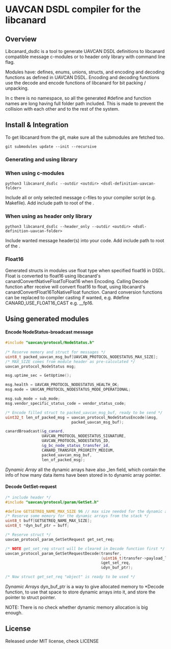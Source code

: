 # UAVCAN DSDL compiler for the libcanard

## Overview
Libcanard_dsdlc is a tool to generate UAVCAN DSDL definitions to libcanard compatible message c-modules or to header only library with command line flag.

Modules have: defines, enums, unions, structs, and encoding and decoding functions as defined in UAVCAN DSDL. Encoding and decoding functions use the decode and encode functions of libcanard for bit packing / unpacking.

In c there is no namespace, so all the generated #define and function names are long having full folder path included. This is made to prevent the collision with each other and to the rest of the system.

## Install & Integration
To get libcanard from the git, make sure all the submodules are fetched too.

`git submodules update --init --recursive`

### Generating and using library

### When using c-modules
`python3 libcanard_dsdlc --outdir <outdir> <dsdl-definition-uavcan-folder>`

Include all or only selected message c-files to your compiler script (e.g. Makefile). Add include path to root of the <dsdl-generate-output-folder>.

### When using as header only library
`python3 libcanard_dsdlc --header_only --outdir <outdir> <dsdl-definition-uavcan-folder>`

Include wanted message header(s) into your code. Add include path to root of the <dsdl-generate-output-folder>.

### Float16
Generated structs in modules use float type when specified float16 in DSDL. Float is converted to float16 using libcanard's canardConvertNativeFloatToFloat16 when Encoding. Calling Decode function after receive will convert float16 to float, using libcanard's canardConvertFloat16ToNativeFloat function. 
Canard conversion functions can be replaced to compiler casting if wanted, e.g. #define CANARD_USE_FLOAT16_CAST <your-float16> e.g. __fp16.

## Using generated modules

#### Encode NodeStatus-broadcast message
```cpp
#include "uavcan/protocol/NodeStatus.h"
 
/* Reserve memory and struct for messages */
uint8_t packed_uavcan_msg_buf[UAVCAN_PROTOCOL_NODESTATUS_MAX_SIZE];
/* MAX_SIZE comes from module header as pre-calculated */
uavcan_protocol_NodeStatus msg;

msg.uptime_sec = GetUptime();

msg.health = UAVCAN_PROTOCOL_NODESTATUS_HEALTH_OK;
msg.mode = UAVCAN_PROTOCOL_NODESTATUS_MODE_OPERATIONAL;

msg.sub_mode = sub_mode;
msg.vendor_specific_status_code = vendor_status_code;

/* Encode filled struct to packed_uavcan_msg_buf, ready to be send */
uint32_t len_of_packed_msg = uavcan_protocol_NodeStatusEncode(&msg,
                             packed_uavcan_msg_buf);

canardBroadcast(&g_canard,
                UAVCAN_PROTOCOL_NODESTATUS_SIGNATURE,
                UAVCAN_PROTOCOL_NODESTATUS_ID,
                &g_bc_node_status_transfer_id,
                CANARD_TRANSFER_PRIORITY_MEDIUM,
                packed_uavcan_msg_buf,
                len_of_packed_msg);
```

*Dynamic Array* all the dynamic arrays have also _len field, which contain the info of how many data items have been stored in to dynamic array pointer.

#### Decode GetSet-request

```cpp
/* include header */
#include "uavcan/protocol/param/GetSet.h"

#define GETSETREQ_NAME_MAX_SIZE 96 // max size needed for the dynamic arrays
/* Reserve some memory for the dynamic arrays from the stack */
uint8_t buff[GETSETREQ_NAME_MAX_SIZE]; 
uint8_t *dyn_buf_ptr = buff;

/* Reserve struct */
uavcan_protocol_param_GetSetRequest get_set_req;

/* NOTE get_set_req struct will be cleared in Decode function first */
uavcan_protocol_param_GetSetRequestDecode(transfer,
                                          (uint16_t)transfer->payload_len,
                                          &get_set_req,
                                          &dyn_buf_ptr);

/* Now struct get_set_req "object" is ready to be used */
```

*Dynamic Arrays* dyn_buf_ptr is a way to give allocated memory to *Decode function, to use that space to store dynamic arrays into it, and store the pointer to struct pointer. 

NOTE: There is no check whether dynamic memory allocation is big enough.

## License

Released under MIT license, check LICENSE




